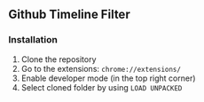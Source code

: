 ## Github Timeline Filter

### Installation

1. Clone the repository
2. Go to the extensions: `chrome://extensions/`
3. Enable developer mode (in the top right corner)
4. Select cloned folder by using `LOAD UNPACKED`
